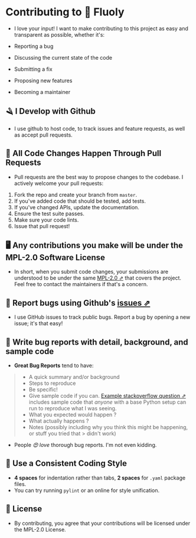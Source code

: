 # Contributing to 🌿 Fluoly
- I love your input! I want to make contributing to this project as easy and transparent as possible, whether it's:

- Reporting a bug
- Discussing the current state of the code
- Submitting a fix
- Proposing new features
- Becoming a maintainer

## 🪒 I Develop with Github
- I use github to host code, to track issues and feature requests, as well as accept pull requests.

## 💾 All Code Changes Happen Through Pull Requests
- Pull requests are the best way to propose changes to the codebase. I actively welcome your pull requests:

1. Fork the repo and create your branch from `master`.
2. If you've added code that should be tested, add tests.
3. If you've changed APIs, update the documentation.
4. Ensure the test suite passes.
5. Make sure your code lints.
6. Issue that pull request!

## 🖥 Any contributions you make will be under the MPL-2.0 Software License
- In short, when you submit code changes, your submissions are understood to be under the same [MPL-2.0 ⇗](https://choosealicense.com/licenses/mpl-2.0/) that covers the project. Feel free to contact the maintainers if that's a concern.

## 📢 Report bugs using Github's [issues ⇗](https://github.com/retr0cube/fluoly/issues)
- I use GitHub issues to track public bugs. Report a bug by opening a new issue; it's that easy!

## 🐜 Write bug reports with detail, background, and sample code
- **Great Bug Reports** tend to have:

> - A quick summary and/or background
> - Steps to reproduce
> - Be specific!
> - Give sample code if you can. [Example stackoverflow question ⇗](https://stackoverflow.com/>questions/419163/what-does-if-name-main-do) includes sample code that *anyone* with a base
>Python setup can run to reproduce what I was seeing.
> - What you expected would happen ?
> - What actually happens ?
> - Notes (possibly including why you think this might be happening, or stuff you tried that > didn't work)

* People *😍 love* thorough bug reports. I'm not even kidding.

## 🥻 Use a Consistent Coding Style

* **4 spaces** for indentation rather than tabs, **2 spaces** for `.yaml` package files.
* You can try running `pylint` or an online for style unification.

## 📜 License
- By contributing, you agree that your contributions will be licensed under the MPL-2.0 License.
